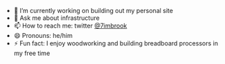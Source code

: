 
- 🔭  I’m currently working on building out my personal site
- 💬  Ask me about infrastructure
- 📫  How to reach me: twitter [@7imbrook](https://twitter.com/7imbrook)
- 😄  Pronouns: he/him
- ⚡  Fun fact: I enjoy woodworking and building breadboard processors in my free time
